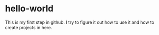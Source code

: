 # hello-world
This is my first step in github.
I try to figure it out how to use it and how to create projects in here.
